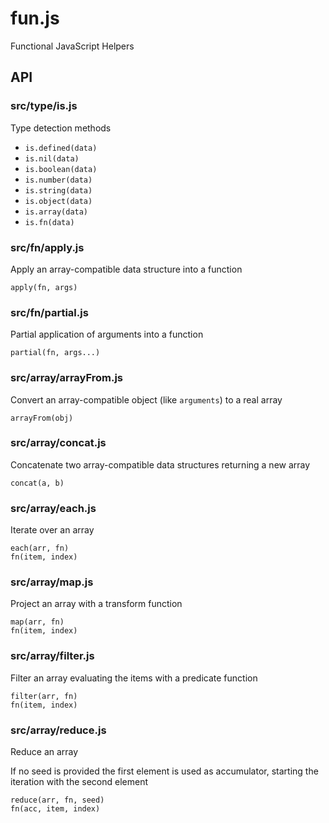 fun.js
======

Functional JavaScript Helpers

API
---

### src/type/is.js

Type detection methods

  * `is.defined(data)`
  * `is.nil(data)`
  * `is.boolean(data)`
  * `is.number(data)`
  * `is.string(data)`
  * `is.object(data)`
  * `is.array(data)`
  * `is.fn(data)`

### src/fn/apply.js

Apply an array-compatible data structure into a function

    apply(fn, args)

### src/fn/partial.js

Partial application of arguments into a function

    partial(fn, args...)

### src/array/arrayFrom.js

Convert an array-compatible object (like `arguments`) to a real array

    arrayFrom(obj)

### src/array/concat.js

Concatenate two array-compatible data structures returning a new array

    concat(a, b)

### src/array/each.js

Iterate over an array

    each(arr, fn)
    fn(item, index)

### src/array/map.js

Project an array with a transform function

    map(arr, fn)
    fn(item, index)

### src/array/filter.js

Filter an array evaluating the items with a predicate function

    filter(arr, fn)
    fn(item, index)

### src/array/reduce.js

Reduce an array

If no seed is provided the first element is used as accumulator,
starting the iteration with the second element

    reduce(arr, fn, seed)
    fn(acc, item, index)
